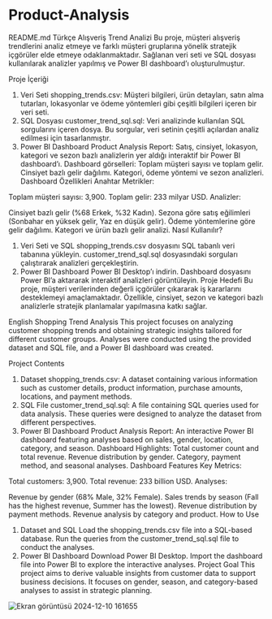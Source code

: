 # Product-Analysis
README.md
Türkçe
Alışveriş Trend Analizi
Bu proje, müşteri alışveriş trendlerini analiz etmeye ve farklı müşteri gruplarına yönelik stratejik içgörüler elde etmeye odaklanmaktadır. Sağlanan veri seti ve SQL dosyası kullanılarak analizler yapılmış ve Power BI dashboard’ı oluşturulmuştur.

Proje İçeriği
1. Veri Seti
shopping_trends.csv:
Müşteri bilgileri, ürün detayları, satın alma tutarları, lokasyonlar ve ödeme yöntemleri gibi çeşitli bilgileri içeren bir veri seti.
2. SQL Dosyası
customer_trend_sql.sql:
Veri analizinde kullanılan SQL sorgularını içeren dosya. Bu sorgular, veri setinin çeşitli açılardan analiz edilmesi için tasarlanmıştır.
3. Power BI Dashboard
Product Analysis Report:
Satış, cinsiyet, lokasyon, kategori ve sezon bazlı analizlerin yer aldığı interaktif bir Power BI dashboard’ı.
Dashboard görselleri:
Toplam müşteri sayısı ve toplam gelir.
Cinsiyet bazlı gelir dağılımı.
Kategori, ödeme yöntemi ve sezon analizleri.
Dashboard Özellikleri
Anahtar Metrikler:

Toplam müşteri sayısı: 3,900.
Toplam gelir: 233 milyar USD.
Analizler:

Cinsiyet bazlı gelir (%68 Erkek, %32 Kadın).
Sezona göre satış eğilimleri (Sonbahar en yüksek gelir, Yaz en düşük gelir).
Ödeme yöntemlerine göre gelir dağılımı.
Kategori ve ürün bazlı gelir analizi.
Nasıl Kullanılır?
1. Veri Seti ve SQL
shopping_trends.csv dosyasını SQL tabanlı veri tabanına yükleyin.
customer_trend_sql.sql dosyasındaki sorguları çalıştırarak analizleri gerçekleştirin.
2. Power BI Dashboard
Power BI Desktop’ı indirin.
Dashboard dosyasını Power BI’a aktararak interaktif analizleri görüntüleyin.
Proje Hedefi
Bu proje, müşteri verilerinden değerli içgörüler çıkararak iş kararlarını desteklemeyi amaçlamaktadır. Özellikle, cinsiyet, sezon ve kategori bazlı analizlerle stratejik planlamalar yapılmasına katkı sağlar.

English
Shopping Trend Analysis
This project focuses on analyzing customer shopping trends and obtaining strategic insights tailored for different customer groups. Analyses were conducted using the provided dataset and SQL file, and a Power BI dashboard was created.

Project Contents
1. Dataset
shopping_trends.csv:
A dataset containing various information such as customer details, product information, purchase amounts, locations, and payment methods.
2. SQL File
customer_trend_sql.sql:
A file containing SQL queries used for data analysis. These queries were designed to analyze the dataset from different perspectives.
3. Power BI Dashboard
Product Analysis Report:
An interactive Power BI dashboard featuring analyses based on sales, gender, location, category, and season.
Dashboard Highlights:
Total customer count and total revenue.
Revenue distribution by gender.
Category, payment method, and seasonal analyses.
Dashboard Features
Key Metrics:

Total customers: 3,900.
Total revenue: 233 billion USD.
Analyses:

Revenue by gender (68% Male, 32% Female).
Sales trends by season (Fall has the highest revenue, Summer has the lowest).
Revenue distribution by payment methods.
Revenue analysis by category and product.
How to Use
1. Dataset and SQL
Load the shopping_trends.csv file into a SQL-based database.
Run the queries from the customer_trend_sql.sql file to conduct the analyses.
2. Power BI Dashboard
Download Power BI Desktop.
Import the dashboard file into Power BI to explore the interactive analyses.
Project Goal
This project aims to derive valuable insights from customer data to support business decisions. It focuses on gender, season, and category-based analyses to assist in strategic planning.





![Ekran görüntüsü 2024-12-10 161655](https://github.com/user-attachments/assets/e388afc5-079b-4ded-91f5-cf45114d8cbc)
